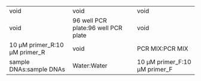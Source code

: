 ||||
|----|----|----|
|void|void|void|
|void|96 well PCR plate:96 well PCR plate|void|
|10 μM primer_R:10 μM primer_R|void|PCR MIX:PCR MIX|
|sample DNAs:sample DNAs|Water:Water|10 μM primer_F:10 μM primer_F|
